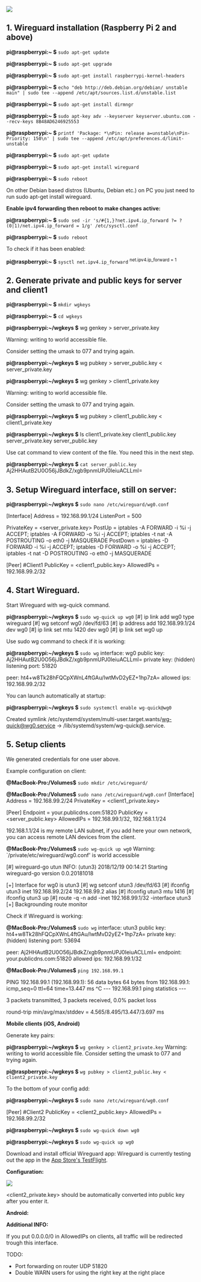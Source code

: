 
![](https://lh5.googleusercontent.com/o7TqWF6oMhFjabUwG0Z4eu0zpQVcfdE_17pOfh_r-E5DUMlFOSd4M2UnPtyVfEgXrq5ZpolauPsH0c-eS04zOvmC1oGBXBfI2BZWQCWqArVlZscg-_pyg8scj8BEDNe2ZOgKW_75)


## 1. Wireguard installation (Raspberry Pi 2 and above)

**pi@raspberrypi:~ $**  `sudo apt-get update`

**pi@raspberrypi:~ $**  `sudo apt-get upgrade`

**pi@raspberrypi:~ $**  `sudo apt-get install raspberrypi-kernel-headers`

**pi@raspberrypi:~ $**  `echo "deb http://deb.debian.org/debian/ unstable main" | sudo tee --append /etc/apt/sources.list.d/unstable.list`

**pi@raspberrypi:~ $**  `sudo apt-get install dirmngr`

**pi@raspberrypi:~ $**  `sudo apt-key adv --keyserver keyserver.ubuntu.com --recv-keys 8B48AD6246925553`

**pi@raspberrypi:~ $**  `printf 'Package: *\nPin: release a=unstable\nPin-Priority: 150\n' | sudo tee --append /etc/apt/preferences.d/limit-unstable` 

**pi@raspberrypi:~ $** `sudo apt-get update`

**pi@raspberrypi:~ $**  `sudo apt-get install wireguard`

**pi@raspberrypi:~ $**  `sudo reboot`

On other Debian based distros (Ubuntu, Debian etc.) on PC you just need to run sudo apt-get install wireguard.

**Enable ipv4 forwarding then reboot to make changes active:**

**pi@raspberrypi:~ $**  `sudo sed -ir 's/#{1,}?net.ipv4.ip_forward ?= ?(0|1)/net.ipv4.ip_forward = 1/g' /etc/sysctl.conf`

**pi@raspberrypi:~ $** `sudo reboot`

To check if it has been enabled:

**pi@raspberrypi:~ $**  `sysctl net.ipv4.ip_forward`
<sup>net.ipv4.ip_forward = 1</sup>

  

## 2. Generate private and public keys for server and client1

  

**pi@raspberrypi:~ $**  `mkdir wgkeys`

**pi@raspberrypi:~ $** `cd wgkeys`

**pi@raspberrypi:~/wgkeys $** wg genkey > server_private.key

Warning: writing to world accessible file.

Consider setting the umask to 077 and trying again.

**pi@raspberrypi:~/wgkeys $**  wg pubkey > server_public.key < server_private.key

**pi@raspberrypi:~/wgkeys $**  wg genkey > client1_private.key

Warning: writing to world accessible file.

Consider setting the umask to 077 and trying again.

**pi@raspberrypi:~/wgkeys $** wg pubkey > client1_public.key < client1_private.key

**pi@raspberrypi:~/wgkeys $**  ls
client1_private.key client1_public.key server_private.key server_public.key

Use cat command  to view content of the file. You need this in the next step.

**pi@raspberrypi:~/wgkeys $**  `cat server_public.key`
Aj2HHAutB2U0O56jJBdkZ/xgb9pnmUPJ0IeiuACLLmI=

## 3. Setup Wireguard interface, still on server:

**pi@raspberrypi:~/wgkeys $**  `sudo nano /etc/wireguard/wg0.conf`

[Interface]
Address = 192.168.99.1/24
ListenPort = 500

PrivateKey = <server_private.key>
PostUp = iptables -A FORWARD -i %i -j ACCEPT; iptables -A FORWARD -o %i -j ACCEPT; iptables -t nat -A POSTROUTING -o eth0 -j MASQUERADE
PostDown = iptables -D FORWARD -i %i -j ACCEPT; iptables -D FORWARD -o %i -j ACCEPT; iptables -t nat -D POSTROUTING -o eth0 -j MASQUERADE

[Peer]
#Client1
PublicKey = <client1_public.key>
AllowedIPs = 192.168.99.2/32

## 4. Start Wireguard.

Start Wireguard with wg-quick command.

**pi@raspberrypi:~/wgkeys $** `sudo wg-quick up wg0`
[#] ip link add wg0 type wireguard
[#] wg setconf wg0 /dev/fd/63
[#] ip address add 192.168.99.1/24 dev wg0
[#] ip link set mtu 1420 dev wg0
[#] ip link set wg0 up

Use sudo wg command to check if it is working:

**pi@raspberrypi:~/wgkeys $**  `sudo wg`
interface: wg0
public key: Aj2HHAutB2U0O56jJBdkZ/xgb9pnmUPJ0IeiuACLLmI=
private key: (hidden)
listening port: 51820

peer: ht4+w8Tk28hFQCpXWnL4ftGAu/IwtMvD2yEZ+1hp7zA=
allowed ips: 192.168.99.2/32

You can launch automatically at startup:

**pi@raspberrypi:~/wgkeys $** `sudo systemctl enable wg-quick@wg0`

Created symlink /etc/systemd/system/multi-user.target.wants/wg-quick@wg0.service → /lib/systemd/system/wg-quick@.service.

## 5. Setup clients

We generated credentials for one user above.

Example configuration on client:

**@MacBook-Pro:/Volumes$** `sudo mkdir /etc/wireguard/`

**@MacBook-Pro:/Volumes$**  `sudo nano /etc/wireguard/wg0.conf`
[Interface]
Address = 192.168.99.2/24
PrivateKey = <client1_private.key>

[Peer]
Endpoint = your.publicdns.com:51820
PublicKey = <server_public.key>
AllowedIPs = 192.168.99.1/32, 192.168.1.1/24


192.168.1.1/24 is my remote LAN subnet, if you add here your own network, you can access remote LAN devices from the client.

**@MacBook-Pro:/Volumes$** `sudo wg-quick up wg0`
Warning: `/private/etc/wireguard/wg0.conf' is world accessible

[#] wireguard-go utun
INFO: (utun3) 2018/12/19 00:14:21 Starting wireguard-go version 0.0.20181018

[+] Interface for wg0 is utun3
[#] wg setconf utun3 /dev/fd/63
[#] ifconfig utun3 inet 192.168.99.2/24 192.168.99.2 alias
[#] ifconfig utun3 mtu 1416
[#] ifconfig utun3 up
[#] route -q -n add -inet 192.168.99.1/32 -interface utun3
[+] Backgrounding route monitor

Check if Wireguard is working:

**@MacBook-Pro:/Volumes$** `sudo wg`
interface: utun3
public key: ht4+w8Tk28hFQCpXWnL4ftGAu/IwtMvD2yEZ+1hp7zA=
private key: (hidden)
listening port: 53694

peer: Aj2HHAutB2U0O56jJBdkZ/xgb9pnmUPJ0IeiuACLLmI=
endpoint: your.publicdns.com:51820
allowed ips: 192.168.99.1/32

**@MacBook-Pro:/Volumes$**  `ping 192.168.99.1`

PING 192.168.99.1 (192.168.99.1): 56 data bytes
64 bytes from 192.168.99.1: icmp_seq=0 ttl=64 time=13.447 ms
^C
--- 192.168.99.1 ping statistics ---

3 packets transmitted, 3 packets received, 0.0% packet loss

round-trip min/avg/max/stddev = 4.565/8.495/13.447/3.697 ms


**Mobile clients (iOS, Android)**

Generate key pairs:

**pi@raspberrypi:~/wgkeys $** `wg genkey > client2_private.key`
Warning: writing to world accessible file.
Consider setting the umask to 077 and trying again.

**pi@raspberrypi:~/wgkeys $**  `wg pubkey > client2_public.key < client2_private.key`

To the bottom of your config add:

**pi@raspberrypi:~/wgkeys $**  `sudo nano /etc/wireguard/wg0.conf`

[Peer]
#Client2
PublicKey = <client2_public.key>
AllowedIPs = 192.168.99.2/32

**pi@raspberrypi:~/wgkeys $** `sudo wg-quick down wg0`

**pi@raspberrypi:~/wgkeys $** `sudo wg-quick up wg0`


Download and install official Wireguard app: Wireguard is currently testing out the app in the [App Store's TestFlight](https://testflight.apple.com/join/63I19SDT).

**Configuration:**

  

![](https://lh6.googleusercontent.com/x_TfFpJhLmxfaE7OddR47b8wJhFQz8WyCpmVB78gTH0mvXeNi9PVrXRmwRN2GkoS-sEPoHrmFsXhPFOOP9b15-tSDyXKCpOhqk16A-5CmEp1piy1b6DgpTaI9yu6cZOCTtyPle4l)

<client2_private.key> should be automatically converted into public key after you enter it.

**Android:**

  

**Additional INFO:**

If you put 0.0.0.0/0 in AllowedIPs on clients, all traffic will be redirected trough this interface.

  

TODO:

-   Port forwarding on router UDP 51820    
-   Double WARN users for using the right key at the right place
